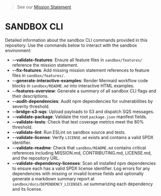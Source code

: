 > See our [Mission Statement](../../MISSION.md)

# SANDBOX CLI

Detailed information about the sandbox CLI commands provided in this repository. Use the commands below to interact with the sandbox environment:

- **--validate-features**: Ensure all feature files in `sandbox/features/` reference the mission statement.
- **--fix-features**: Add missing mission statement references to feature files in `sandbox/features/`.
- **--generate-interactive-examples**: Render Mermaid workflow code blocks in `sandbox/README.md` into interactive HTML examples.
- **--features-overview**: Generate a summary of all sandbox CLI flags and their descriptions.
- **--audit-dependencies**: Audit npm dependencies for vulnerabilities by severity threshold.
- **--bridge-s3-sqs**: Upload payloads to S3 and dispatch SQS messages.
- **--validate-package**: Validate the root `package.json` manifest fields.
- **--validate-tests**: Check that test coverage metrics meet the 80% threshold.
- **--validate-lint**: Run ESLint on sandbox source and tests.
- **--validate-license**: Verify `LICENSE.md` exists and contains a valid SPDX identifier.
- **--validate-readme**: Check that `sandbox/README.md` contains critical references including MISSION.md, CONTRIBUTING.md, LICENSE.md, and the repository URL.
- **--validate-dependency-licenses**: Scan all installed npm dependencies to ensure each has a valid SPDX license identifier. Log errors for any dependencies with missing or invalid license fields and optionally generate a markdown summary report at `sandbox/docs/DEPENDENCY_LICENSES.md` summarizing each dependency and its license.
